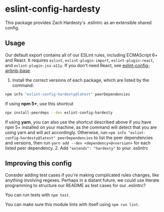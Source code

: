 # eslint-config-hardesty

This package provides Zach Hardesty's .eslintrc as an extensible shared config.

## Usage

Our default export contains all of our ESLint rules, including ECMAScript 6+ and React. It requires `eslint`, `eslint-plugin-import`, `eslint-plugin-react`, and `eslint-plugin-jsx-a11y`. If you don't need React, see [eslint-config-airbnb-base](https://npmjs.com/eslint-config-airbnb-base).

1. Install the correct versions of each package, which are listed by the command:

  ```sh
  npm info "eslint-config-hardesty@latest" peerDependencies
  ```

  If using **npm 5+**, use this shortcut

  ```sh
  npx install-peerdeps --dev eslint-config-hardesty
  ```

  If using **yarn**, you can also use the shortcut described above if you have npm 5+ installed on your machine, as the command will detect that you are using yarn and will act accordingly.
  Otherwise, run `npm info "eslint-config-hardesty@latest" peerDependencies` to list the peer dependencies and versions, then run `yarn add --dev <dependency>@<version>` for each listed peer dependency.
2. Add `"extends": "hardesty"` to your .eslintrc

## Improving this config

Consider adding test cases if you're making complicated rules changes, like anything involving regexes. Perhaps in a distant future, we could use literate programming to structure our README as test cases for our .eslintrc?

You can run tests with `npm test`.

You can make sure this module lints with itself using `npm run lint`.
